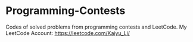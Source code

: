 # Programming-Contests
Codes of solved problems from programming contests and LeetCode.
My LeetCode Account: https://leetcode.com/Kaiyu_Li/
